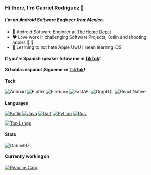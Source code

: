 ### Hi there, I'm Gabriel Rodriguez 👋
##### I'm an Android Software Engineer from Mexico.
- 💼 Android Software Engineer at [The Home Depot](https://www.homedepot.com/)
- ❤️ Love work in challenging Software Projects, Kotlin and shooting apples :bow_and_arrow: :apple:
- 🌱 Learning to not hate Apple UwU I mean learning iOS

#### If you're Spanish speaker follow me in [TikTok](https://www.tiktok.com/@gabs.mobdev?is_from_webapp=1&sender_device=pc)!
#### Si hablas español ¡Sígueme en [TikTok](https://www.tiktok.com/@gabs.mobdev?is_from_webapp=1&sender_device=pc)!

#### Tech
![Android](https://img.shields.io/badge/Android-3DDC84?style=for-the-badge&logo=android&logoColor=white)
![Flutter](https://img.shields.io/badge/Flutter-02569B?style=for-the-badge&logo=flutter&logoColor=white)
![Firebase](https://img.shields.io/badge/Firebase-039BE5?style=for-the-badge&logo=Firebase&logoColor=white)
![FastAPI](https://img.shields.io/badge/FastAPI-009485.svg?logo=fastapi&logoColor=white)
![GraphQL](https://img.shields.io/badge/GraphQL-E10098?logo=graphql&logoColor=fff)
![React Native](https://img.shields.io/badge/React_Native-%2320232a.svg?logo=react&logoColor=%2361DAFB)

#### Languages
[![Kotlin](https://img.shields.io/badge/Kotlin-%237F52FF.svg?logo=kotlin&logoColor=white)](#)
[![Java](https://img.shields.io/badge/Java-%23ED8B00.svg?logo=openjdk&logoColor=white)](#)
[![Dart](https://img.shields.io/badge/Dart-%230175C2.svg?logo=dart&logoColor=white)](#)
[![Python](https://img.shields.io/badge/Python-3776AB?logo=python&logoColor=fff)](#)
[![Rust](https://img.shields.io/badge/Rust-%23000000.svg?e&logo=rust&logoColor=white)](#)

[![Top Langs](https://github-readme-stats.vercel.app/api/top-langs/?username=gabriel96x1&layout=compact&theme=gruvbox_light)](https://github.com/gabriel96x1/github-readme-stats)

#### Stats
![GabrielRZ](https://github-readme-stats.vercel.app/api?username=gabriel96x1&count_private=true&show=reviews,prs_merged,prs_merged_percentage&theme=gruvbox_light)

#### Currently working on
[![Readme Card](https://github-readme-stats.vercel.app/api/pin/?username=yaidi&repo=eleuteria-scribe-flow&theme=gruvbox_light)](https://github.com/Yaidi/eleuteria-scribe-flow)

<!--
**gabriel96x1/gabriel96x1** is a ✨ _special_ ✨ repository because its `README.md` (this file) appears on your GitHub profile.

Here are some ideas to get you started:

- 🔭 I’m currently working on ...
- 🌱 I’m currently learning ...
- 👯 I’m looking to collaborate on ...
- 🤔 I’m looking for help with ...
- 💬 Ask me about ...
- 📫 How to reach me: ...
- 😄 Pronouns: ...
- ⚡ Fun fact: ...
-->
